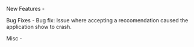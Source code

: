 New Features -




Bug Fixes - 
Bug fix: Issue where accepting a reccomendation caused the application show to crash.



Misc - 
